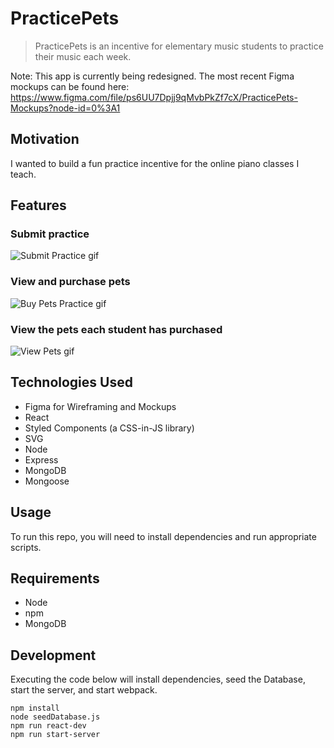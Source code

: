 # PracticePets

> PracticePets is an incentive for elementary music students to practice their music each week.

Note: This app is currently being redesigned.  The most recent Figma mockups can be found here:
https://www.figma.com/file/ps6UU7Dpjj9qMvbPkZf7cX/PracticePets-Mockups?node-id=0%3A1

## Motivation

I wanted to build a fun practice incentive for the online piano classes I teach.

## Features

### Submit practice

![Submit Practice gif](https://github.com/cameron-carruthers/practice-tracker/blob/master/submit-practice-form.gif
)

### View and purchase pets

![Buy Pets Practice gif](https://github.com/cameron-carruthers/practice-tracker/blob/master/buy-pets.gif
)

### View the pets each student has purchased

![View Pets gif](https://github.com/cameron-carruthers/practice-tracker/blob/master/view-pets.gif
)

## Technologies Used

- Figma for Wireframing and Mockups
- React
- Styled Components (a CSS-in-JS library)
- SVG
- Node
- Express
- MongoDB
- Mongoose

## Usage

To run this repo, you will need to install dependencies and run appropriate scripts.

## Requirements

- Node
- npm
- MongoDB

## Development

Executing the code below will install dependencies, seed the Database, start the server, and start webpack.

```
npm install
node seedDatabase.js
npm run react-dev
npm run start-server
```
